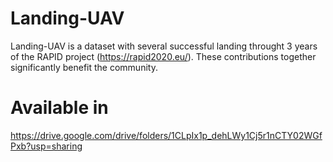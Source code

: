 # Landing-UAV

Landing-UAV is a dataset with several successful landing throught 3 years of the RAPID project (https://rapid2020.eu/). These contributions together significantly benefit the community.

# Available in
https://drive.google.com/drive/folders/1CLpIx1p_dehLWy1Cj5r1nCTY02WGfPxb?usp=sharing
